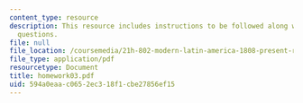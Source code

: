 ```yaml
---
content_type: resource
description: This resource includes instructions to be followed along with the homework
  questions.
file: null
file_location: /coursemedia/21h-802-modern-latin-america-1808-present-revolution-dictatorship-democracy-spring-2005/594a0eaac0652ec318f1cbe27856ef15_homework03.pdf
file_type: application/pdf
resourcetype: Document
title: homework03.pdf
uid: 594a0eaa-c065-2ec3-18f1-cbe27856ef15
---
```

